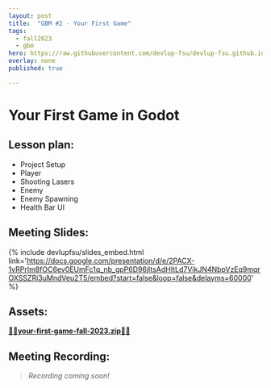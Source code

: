 ```yaml
---
layout: post
title:  "GBM #2 - Your First Game"
tags:
  - fall2023
  - gbm
hero: https://raw.githubusercontent.com/devlup-fsu/devlup-fsu.github.io/master/assets/workshop_assets/gbm2-23/hero.gif
overlay: none
published: true

---
```


# Your First Game in Godot

## Lesson plan:
- Project Setup
- Player
- Shooting Lasers
- Enemy
- Enemy Spawning
- Health Bar UI

## Meeting Slides:  
{% include devlupfsu/slides_embed.html link='https://docs.google.com/presentation/d/e/2PACX-1vRPrIm8fOC6ev0EUmFc1q_nb_gpP6D96jItsAdHItLd7VikJN4NbpVzEq9mqrOXSSZRi3uMndVeu2T5/embed?start=false&loop=false&delayms=60000' %}

## Assets:  

__[💾📁your-first-game-fall-2023.zip📁💾](../assets/workshop_assets/gbm2-23/your-first-game-fall-2023.zip)__

## Meeting Recording:

> *Recording coming soon!*
